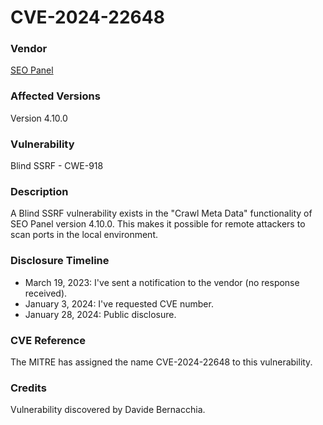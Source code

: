 # CVE-2024-22648

### Vendor
[SEO Panel](http://seopanel.org)

### Affected Versions
Version 4.10.0

### Vulnerability
Blind SSRF - CWE-918

### Description
A Blind SSRF vulnerability exists in the "Crawl Meta Data" functionality of SEO Panel version 4.10.0. This makes it possible for remote attackers to scan ports in the local environment.

### Disclosure Timeline
- March 19, 2023: I've sent a notification to the vendor (no response received).
- January 3, 2024: I've requested CVE number.
- January 28, 2024: Public disclosure.

### CVE Reference
The MITRE has assigned the name CVE-2024-22648 to this vulnerability.

### Credits
Vulnerability discovered by Davide Bernacchia.
